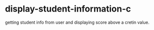 # display-student-information-c
getting student info from user and displaying score above a cretin value.
